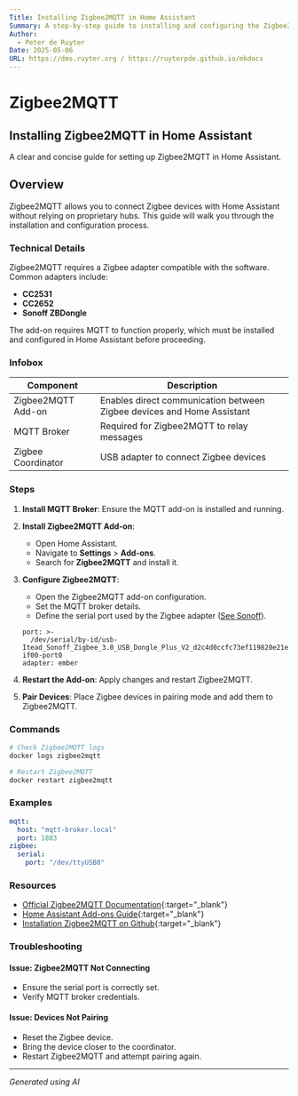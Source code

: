 ```yaml
---
Title: Installing Zigbee2MQTT in Home Assistant
Summary: A step-by-step guide to installing and configuring the Zigbee2MQTT add-on in Home Assistant.
Author:
  - Peter de Ruyter
Date: 2025-05-06
URL: https://dms.ruyter.org / https://ruyterpde.github.io/mkdocs
---
```


# Zigbee2MQTT

## Installing Zigbee2MQTT in Home Assistant
A clear and concise guide for setting up Zigbee2MQTT in Home Assistant.

## Overview
Zigbee2MQTT allows you to connect Zigbee devices with Home Assistant without relying on proprietary hubs. This guide will walk you through the installation and configuration process.

### Technical Details
Zigbee2MQTT requires a Zigbee adapter compatible with the software. Common adapters include:
- **CC2531**
- **CC2652**
- **Sonoff ZBDongle**
  
The add-on requires MQTT to function properly, which must be installed and configured in Home Assistant before proceeding.

### Infobox
| **Component**      | **Description**                                                        |
| ------------------ | ---------------------------------------------------------------------- |
| Zigbee2MQTT Add-on | Enables direct communication between Zigbee devices and Home Assistant |
| MQTT Broker        | Required for Zigbee2MQTT to relay messages                             |
| Zigbee Coordinator | USB adapter to connect Zigbee devices                                  |

### Steps
1. **Install MQTT Broker**: Ensure the MQTT add-on is installed and running.
2. **Install Zigbee2MQTT Add-on**:
   - Open Home Assistant.
   - Navigate to **Settings** > **Add-ons**.
   - Search for **Zigbee2MQTT** and install it.
3. **Configure Zigbee2MQTT**:
   - Open the Zigbee2MQTT add-on configuration.
   - Set the MQTT broker details.
   - Define the serial port used by the Zigbee adapter ([See Sonoff](../hardware/sonoff.md)).

    ```
    port: >-
      /dev/serial/by-id/usb-Itead_Sonoff_Zigbee_3.0_USB_Dongle_Plus_V2_d2c4d0ccfc73ef119820e21e313510fd-if00-port0
    adapter: ember
    ```

4. **Restart the Add-on**: Apply changes and restart Zigbee2MQTT.
5. **Pair Devices**: Place Zigbee devices in pairing mode and add them to Zigbee2MQTT.

### Commands
```sh
# Check Zigbee2MQTT logs
docker logs zigbee2mqtt

# Restart Zigbee2MQTT
docker restart zigbee2mqtt
```

### Examples
```yaml
mqtt:
  host: "mqtt-broker.local"
  port: 1883
zigbee:
  serial:
    port: "/dev/ttyUSB0"
```

### Resources
- [Official Zigbee2MQTT Documentation](https://www.zigbee2mqtt.io/){:target="_blank"}
- [Home Assistant Add-ons Guide](https://www.home-assistant.io/addons/){:target="_blank"}
- [Installation Zigbee2MQTT on Github](https://github.com/zigbee2mqtt/hassio-zigbee2mqtt#installation){:target="_blank"}

### Troubleshooting
#### Issue: Zigbee2MQTT Not Connecting
- Ensure the serial port is correctly set.
- Verify MQTT broker credentials.

#### Issue: Devices Not Pairing
- Reset the Zigbee device.
- Bring the device closer to the coordinator.
- Restart Zigbee2MQTT and attempt pairing again.

---

*Generated using AI*